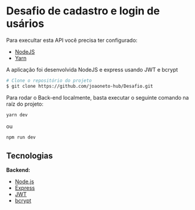 # Desafio de cadastro e login de usários


Para execultar esta API você precisa ter configurado:

- [NodeJS](http://nodejs.org/)
- [Yarn](https://yarnpkg.com/lang/en/docs/cli/install/)

A aplicação foi desenvolvida NodeJS e express usando JWT e bcrypt


```bash
# Clone o repositório do projeto
$ git clone https://github.com/joaoneto-hub/Desafio.git
```

Para rodar o Back-end localmente, basta executar o seguinte comando na raíz do projeto:

```bash
yarn dev
```
ou
```bash
npm run dev
```

## Tecnologias

**Backend:**

- [Node.js](https://nodejs.org/en/)
- [Express](https://expressjs.com/pt-br/)
- [JWT](https://jwt.io/)
- [bcrypt](https://www.npmjs.com/package/bcrypt)
